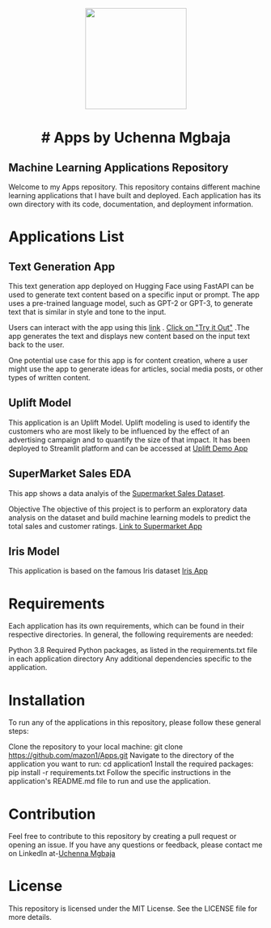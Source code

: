 <p align = "center" draggable=”false” ><img src="https://scontent.fyxd1-1.fna.fbcdn.net/v/t1.6435-9/188953200_10160827277502564_2591119927589681735_n.jpg?_nc_cat=100&ccb=1-7&_nc_sid=8bfeb9&_nc_ohc=pmSXoRQiJe4AX_07wga&_nc_ht=scontent.fyxd1-1.fna&oh=00_AfBYGzW-3bPBaH1BtdHAny2Dmhgp_8zWPlQRzdokSZrrmQ&oe=643848C3" 
     width="200px"
     height="auto"/>
</p>



# <h1 align="center" id="heading"># Apps by Uchenna Mgbaja
</h1>
 

##  Machine Learning Applications Repository

Welcome to my Apps repository. This repository contains different machine learning applications that I have built and deployed. Each application has its own directory with its code, documentation, and deployment information.

# Applications List

## Text Generation App

This text generation app deployed on Hugging Face using FastAPI can be used to generate text content based on a specific input or prompt. The app uses a pre-trained language model, such as GPT-2 or GPT-3, to generate text that is similar in style and tone to the input.

Users can interact with the app using this [link](https://huggingface.co/spaces/Uchenna/Docker_tutorial) .
[Click on "Try it Out"](https://huggingface.co/spaces/Uchenna/Docker_tutorial) .The app generates the text and displays new content based on the input text back to the user.

One potential use case for this app is for content creation, where a user might use the app to generate ideas for articles, social media posts, or other types of written content.

## Uplift Model

This application is an Uplift Model. Uplift modeling is used to identify the customers who are most likely to be influenced by the effect of an advertising campaign and to quantify the size of that impact. It has been deployed to Streamlit platform and can be accessed at [Uplift Demo App](https://mazon1-apps-appuplift-repmp3.streamlit.app/)

## SuperMarket Sales EDA
This app shows a data analyis of the [Supermarket Sales Dataset](https://www.kaggle.com/datasets/aungpyaeap/supermarket-sales).

Objective
The objective of this project is to perform an exploratory data analysis on the dataset and build machine learning models to predict the total sales and customer ratings.
[Link to Supermarket App](https://www.kaggle.com/datasets/aungpyaeap/supermarket-sales)

## Iris Model
This application is based on the famous Iris dataset [Iris App](https://mazon1-iris-app-wcsd77.streamlit.app/)


# Requirements
Each application has its own requirements, which can be found in their respective directories. In general, the following requirements are needed:

Python 3.8
Required Python packages, as listed in the requirements.txt file in each application directory
Any additional dependencies specific to the application.

# Installation

To run any of the applications in this repository, please follow these general steps:

Clone the repository to your local machine: git clone https://github.com/mazon1/Apps.git
Navigate to the directory of the application you want to run: cd application1
Install the required packages: pip install -r requirements.txt
Follow the specific instructions in the application's README.md file to run and use the application.

# Contribution

Feel free to contribute to this repository by creating a pull request or opening an issue. If you have any questions or feedback, please contact me on LinkedIn at-[Uchenna Mgbaja](https://www.linkedin.com/in/marianmgbaja/)

# License

This repository is licensed under the MIT License. See the LICENSE file for more details.





